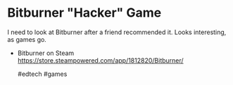 # Bitburner "Hacker" Game

I need to look at Bitburner after a friend recommended it. Looks
interesting, as games go.

* Bitburner on Steam  
  <https://store.steampowered.com/app/1812820/Bitburner/>

    #edtech #games
